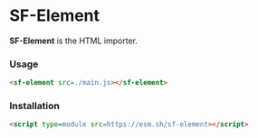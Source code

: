 # SF-Element

**SF-Element** is the HTML importer.

### Usage
```html
<sf-element src=./main.js></sf-element>
```

### Installation
```html
<script type=module src=https://esm.sh/sf-element></script>
```